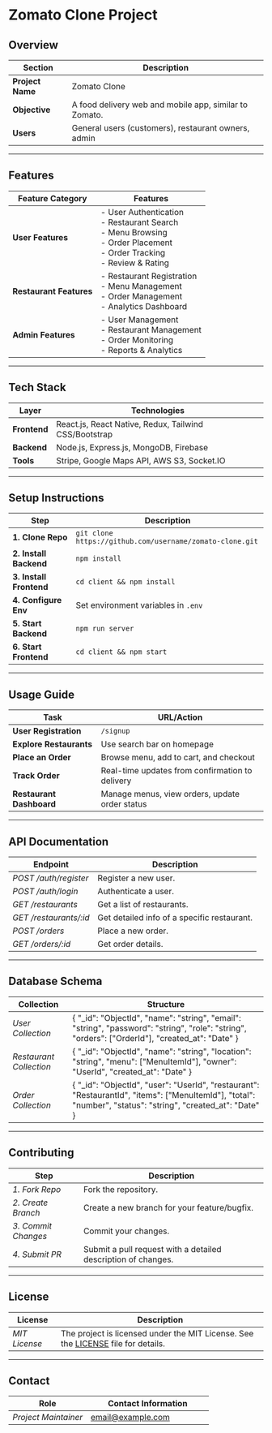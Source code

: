 # Zomato Clone Project

## Overview

| Section            | Description                                                                 |
|--------------------|-----------------------------------------------------------------------------|
| **Project Name**    | Zomato Clone                                                               |
| **Objective**       | A food delivery web and mobile app, similar to Zomato.                     |
| **Users**           | General users (customers), restaurant owners, admin                        |

---

## Features

| Feature Category       | Features                                                                                         |
|------------------------|--------------------------------------------------------------------------------------------------|
| **User Features**       | - User Authentication <br> - Restaurant Search <br> - Menu Browsing <br> - Order Placement <br> - Order Tracking <br> - Review & Rating |
| **Restaurant Features** | - Restaurant Registration <br> - Menu Management <br> - Order Management <br> - Analytics Dashboard |
| **Admin Features**      | - User Management <br> - Restaurant Management <br> - Order Monitoring <br> - Reports & Analytics |

---

## Tech Stack

| Layer             | Technologies                                                                                              |
|-------------------|----------------------------------------------------------------------------------------------------------|
| **Frontend**       | React.js, React Native, Redux, Tailwind CSS/Bootstrap                                                     |
| **Backend**        | Node.js, Express.js, MongoDB, Firebase                                                                    |
| **Tools**          | Stripe, Google Maps API, AWS S3, Socket.IO                                                                |

---

## Setup Instructions

| Step               | Description                                                                 |
|--------------------|-----------------------------------------------------------------------------|
| **1. Clone Repo**   | `git clone https://github.com/username/zomato-clone.git`                   |
| **2. Install Backend** | `npm install`                                                            |
| **3. Install Frontend** | `cd client && npm install`                                              |
| **4. Configure Env** | Set environment variables in `.env`                                        |
| **5. Start Backend** | `npm run server`                                                           |
| **6. Start Frontend** | `cd client && npm start`                                                  |

---

## Usage Guide

| Task                   | URL/Action                                                      |
|------------------------|-----------------------------------------------------------------|
| **User Registration**   | `/signup`                                                      |
| **Explore Restaurants** | Use search bar on homepage                                     |
| **Place an Order**      | Browse menu, add to cart, and checkout                         |
| **Track Order**         | Real-time updates from confirmation to delivery                |
| **Restaurant Dashboard**| Manage menus, view orders, update order status                 |

---
## API Documentation

| Endpoint               | Description                                                                                     |
|------------------------|-------------------------------------------------------------------------------------------------|
| *POST /auth/register* | Register a new user.                                                                            |
| *POST /auth/login*    | Authenticate a user.                                                                            |
| *GET /restaurants*    | Get a list of restaurants.                                                                      |
| *GET /restaurants/:id*| Get detailed info of a specific restaurant.                                                     |
| *POST /orders*        | Place a new order.                                                                              |
| *GET /orders/:id*     | Get order details.                                                                              |

---

## Database Schema

| Collection           | Structure                                                                                          |
|----------------------|---------------------------------------------------------------------------------------------------|
| *User Collection*   | { "_id": "ObjectId", "name": "string", "email": "string", "password": "string", "role": "string", "orders": ["OrderId"], "created_at": "Date" } |
| *Restaurant Collection* | { "_id": "ObjectId", "name": "string", "location": "string", "menu": ["MenuItemId"], "owner": "UserId", "created_at": "Date" } |
| *Order Collection*  | { "_id": "ObjectId", "user": "UserId", "restaurant": "RestaurantId", "items": ["MenuItemId"], "total": "number", "status": "string", "created_at": "Date" } |

---

## Contributing

| Step                   | Description                                                                                     |
|------------------------|-------------------------------------------------------------------------------------------------|
| *1. Fork Repo*        | Fork the repository.                                                                            |
| *2. Create Branch*    | Create a new branch for your feature/bugfix.                                                    |
| *3. Commit Changes*   | Commit your changes.                                                                            |
| *4. Submit PR*        | Submit a pull request with a detailed description of changes.                                   |

---

## License

| License               | Description                                                                 |
|-----------------------|-----------------------------------------------------------------------------|
| *MIT License*        | The project is licensed under the MIT License. See the [LICENSE](LICENSE) file for details. |

---

## Contact

| Role                  | Contact Information                                                       |
|-----------------------|---------------------------------------------------------------------------|
| *Project Maintainer* | email@example.com                                                      |
